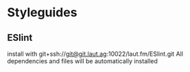 # Styleguides

## ESlint

install with git+ssh://git@git.laut.ag:10022/laut.fm/ESlint.git
All dependencies and files will be automatically installed
